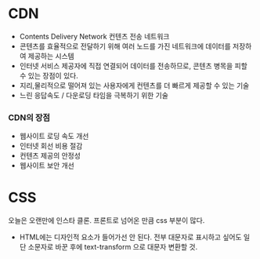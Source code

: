 # CDN
 - Contents Delivery Network 컨텐츠 전송 네트워크
 - 콘텐츠를 효율적으로 전달하기 위해 여러 노드를 가진 네트워크에 데이터를 저장하여 제공하는 시스템
 - 인터넷 서비스 제공자에 직접 연결되어 데이터를 전송하므로, 콘텐츠 병목을 피할 수 있는 장점이 있다.
 - 지리,물리적으로 떨어져 있는 사용자에게 컨텐츠를 더 빠르게 제공할 수 있는 기술
 - 느린 응답속도 / 다운로딩 타임을 극복하기 위한 기술

### CDN의 장점
 - 웹사이트 로딩 속도 개선
 - 인터넷 회선 비용 절감
 - 컨텐츠 제공의 안정성
 - 웹사이트 보안 개선

# CSS
오늘은 오랜만에 인스타 클론. 프론트로 넘어온 만큼 css 부분이 많다.
 - HTML에는 디자인적 요소가 들어가선 안 된다. 전부 대문자로 표시하고 싶어도 일단 소문자로 바꾼 후에 text-transform 으로 대문자 변환할 것.
 